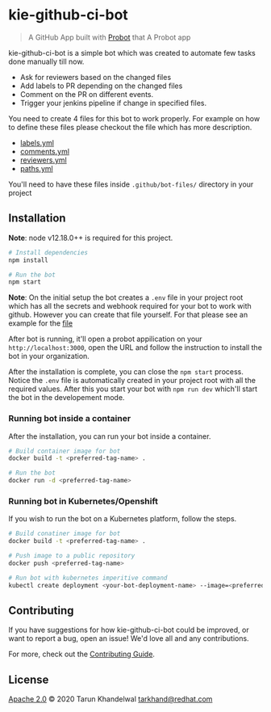 # kie-github-ci-bot

> A GitHub App built with [Probot](https://github.com/probot/probot) that A Probot app

kie-github-ci-bot is a simple bot which was created to automate few tasks done manually till now.

- Ask for reviewers based on the changed files
- Add labels to PR depending on the changed files
- Comment on the PR on different events.
- Trigger your jenkins pipeline if change in specified files.

You need to create 4 files for this bot to work properly. For example on how to define these files please checkout the file which has more description.

- [labels.yml](docs/labels.yml)
- [comments.yml](docs/comments.yml)
- [reviewers.yml](docs/reviewers.yml)
- [paths.yml](docs/paths.yml)

You'll need to have these files inside `.github/bot-files/` directory in your project

## Installation

**Note**: node v12.18.0++ is required for this project.

```sh
# Install dependencies
npm install

# Run the bot
npm start
```

**Note**: On the initial setup the bot creates a `.env` file in your project root which has all the secrets and webhook required for your bot to work with github. However you can create that file yourself. For that please see an example for the [file](docs/.env.example)

After bot is running, it'll open a probot appilication on your `http://localhost:3000`, open the URL and follow the instruction to install the bot in your organization.

After the installation is complete, you can close the `npm start` process. Notice the `.env` file is automatically created in your project root with all the required values. After this you start your bot with `npm run dev` which'll start the bot in the developement mode.

### Running bot inside a container

After the installation, you can run your bot inside a container.

```sh
# Build container image for bot
docker build -t <preferred-tag-name> .

# Run the bot
docker run -d <preferred-tag-name>
```

### Running bot in Kubernetes/Openshift

If you wish to run the bot on a Kubernetes platform, follow the steps.

```sh
# Build conatiner image for bot
docker build -t <preferred-tag-name> .

# Push image to a public repository
docker push <preferred-tag-name>

# Run bot with kubernetes imperitive command
kubectl create deployment <your-bot-deployment-name> --image=<preferred-tag-name>
```

## Contributing

If you have suggestions for how kie-github-ci-bot could be improved, or want to report a bug, open an issue! We'd love all and any contributions.

For more, check out the [Contributing Guide](CONTRIBUTING.md).

## License

[Apache 2.0](LICENSE) © 2020 Tarun Khandelwal <tarkhand@redhat.com>
